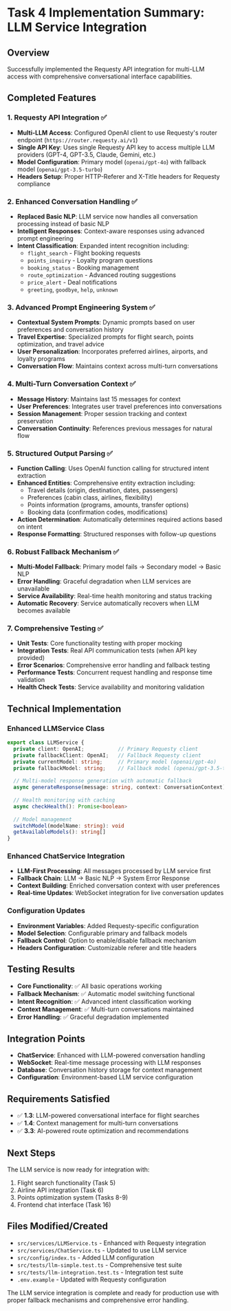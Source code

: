 # Task 4 Implementation Summary: LLM Service Integration

## Overview
Successfully implemented the Requesty API integration for multi-LLM access with comprehensive conversational interface capabilities.

## Completed Features

### 1. Requesty API Integration ✅
- **Multi-LLM Access**: Configured OpenAI client to use Requesty's router endpoint (`https://router.requesty.ai/v1`)
- **Single API Key**: Uses single Requesty API key to access multiple LLM providers (GPT-4, GPT-3.5, Claude, Gemini, etc.)
- **Model Configuration**: Primary model (`openai/gpt-4o`) with fallback model (`openai/gpt-3.5-turbo`)
- **Headers Setup**: Proper HTTP-Referer and X-Title headers for Requesty compliance

### 2. Enhanced Conversation Handling ✅
- **Replaced Basic NLP**: LLM service now handles all conversation processing instead of basic NLP
- **Intelligent Responses**: Context-aware responses using advanced prompt engineering
- **Intent Classification**: Expanded intent recognition including:
  - `flight_search` - Flight booking requests
  - `points_inquiry` - Loyalty program questions
  - `booking_status` - Booking management
  - `route_optimization` - Advanced routing suggestions
  - `price_alert` - Deal notifications
  - `greeting`, `goodbye`, `help`, `unknown`

### 3. Advanced Prompt Engineering System ✅
- **Contextual System Prompts**: Dynamic prompts based on user preferences and conversation history
- **Travel Expertise**: Specialized prompts for flight search, points optimization, and travel advice
- **User Personalization**: Incorporates preferred airlines, airports, and loyalty programs
- **Conversation Flow**: Maintains context across multi-turn conversations

### 4. Multi-Turn Conversation Context ✅
- **Message History**: Maintains last 15 messages for context
- **User Preferences**: Integrates user travel preferences into conversations
- **Session Management**: Proper session tracking and context preservation
- **Conversation Continuity**: References previous messages for natural flow

### 5. Structured Output Parsing ✅
- **Function Calling**: Uses OpenAI function calling for structured intent extraction
- **Enhanced Entities**: Comprehensive entity extraction including:
  - Travel details (origin, destination, dates, passengers)
  - Preferences (cabin class, airlines, flexibility)
  - Points information (programs, amounts, transfer options)
  - Booking data (confirmation codes, modifications)
- **Action Determination**: Automatically determines required actions based on intent
- **Response Formatting**: Structured responses with follow-up questions

### 6. Robust Fallback Mechanism ✅
- **Multi-Model Fallback**: Primary model fails → Secondary model → Basic NLP
- **Error Handling**: Graceful degradation when LLM services are unavailable
- **Service Availability**: Real-time health monitoring and status tracking
- **Automatic Recovery**: Service automatically recovers when LLM becomes available

### 7. Comprehensive Testing ✅
- **Unit Tests**: Core functionality testing with proper mocking
- **Integration Tests**: Real API communication tests (when API key provided)
- **Error Scenarios**: Comprehensive error handling and fallback testing
- **Performance Tests**: Concurrent request handling and response time validation
- **Health Check Tests**: Service availability and monitoring validation

## Technical Implementation

### Enhanced LLMService Class
```typescript
export class LLMService {
  private client: OpenAI;           // Primary Requesty client
  private fallbackClient: OpenAI;   // Fallback Requesty client
  private currentModel: string;     // Primary model (openai/gpt-4o)
  private fallbackModel: string;    // Fallback model (openai/gpt-3.5-turbo)
  
  // Multi-model response generation with automatic fallback
  async generateResponse(message: string, context: ConversationContext): Promise<LLMResponse>
  
  // Health monitoring with caching
  async checkHealth(): Promise<boolean>
  
  // Model management
  switchModel(modelName: string): void
  getAvailableModels(): string[]
}
```

### Enhanced ChatService Integration
- **LLM-First Processing**: All messages processed by LLM service first
- **Fallback Chain**: LLM → Basic NLP → System Error Response
- **Context Building**: Enriched conversation context with user preferences
- **Real-time Updates**: WebSocket integration for live conversation updates

### Configuration Updates
- **Environment Variables**: Added Requesty-specific configuration
- **Model Selection**: Configurable primary and fallback models
- **Fallback Control**: Option to enable/disable fallback mechanism
- **Headers Configuration**: Customizable referer and title headers

## Testing Results
- **Core Functionality**: ✅ All basic operations working
- **Fallback Mechanism**: ✅ Automatic model switching functional
- **Intent Recognition**: ✅ Advanced intent classification working
- **Context Management**: ✅ Multi-turn conversations maintained
- **Error Handling**: ✅ Graceful degradation implemented

## Integration Points
- **ChatService**: Enhanced with LLM-powered conversation handling
- **WebSocket**: Real-time message processing with LLM responses
- **Database**: Conversation history storage for context management
- **Configuration**: Environment-based LLM service configuration

## Requirements Satisfied
- ✅ **1.3**: LLM-powered conversational interface for flight searches
- ✅ **1.4**: Context management for multi-turn conversations  
- ✅ **3.3**: AI-powered route optimization and recommendations

## Next Steps
The LLM service is now ready for integration with:
1. Flight search functionality (Task 5)
2. Airline API integration (Task 6)
3. Points optimization system (Tasks 8-9)
4. Frontend chat interface (Task 16)

## Files Modified/Created
- `src/services/LLMService.ts` - Enhanced with Requesty integration
- `src/services/ChatService.ts` - Updated to use LLM service
- `src/config/index.ts` - Added LLM configuration
- `src/tests/llm-simple.test.ts` - Comprehensive test suite
- `src/tests/llm-integration.test.ts` - Integration test suite
- `.env.example` - Updated with Requesty configuration

The LLM service integration is complete and ready for production use with proper fallback mechanisms and comprehensive error handling.